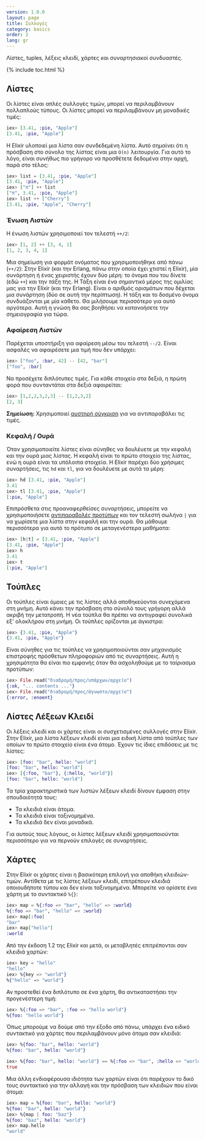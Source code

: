 ```yaml
---
version: 1.0.0
layout: page
title: Συλλογές
category: basics
order: 2
lang: gr
---
```


Λίστες, tuples, λέξεις κλειδί, χάρτες και συναρτησιακοί συνδυαστές.

{% include toc.html %}

## Λίστες

Οι λίστες είναι απλές συλλογές τιμών, μπορεί να περιλαμβάνουν πολλαπλούς τύπους.  Οι λίστες μπορεί να περιλαμβάνουν μη μοναδικές τιμές:

```elixir
iex> [3.41, :pie, "Apple"]
[3.41, :pie, "Apple"]
```

Η Elixir υλοποιεί μια λίστα σαν συνδεδεμένη λίστα.  Αυτό σημαίνει ότι η πρόσβαση στο σύνολο της λίστας είναι μια `O(n)` λειτουργία.  Για αυτό το λόγο, είναι συνήθως πιο γρήγορο να προσθέτετε δεδομένα στην αρχή, παρά στο τέλος:

```elixir
iex> list = [3.41, :pie, "Apple"]
[3.41, :pie, "Apple"]
iex> ["π"] ++ list
["π", 3.41, :pie, "Apple"]
iex> list ++ ["Cherry"]
[3.41, :pie, "Apple", "Cherry"]
```


### Ένωση Λιστών

Η ένωση λιστών χρησιμοποιεί τον τελεστή `++/2`:

```elixir
iex> [1, 2] ++ [3, 4, 1]
[1, 2, 3, 4, 1]
```

Μια σημείωση για φορμάτ ονόματος που χρησιμοποιήθηκε από πάνω (`++/2`): Στην Elixir (και την Erlang, πάνω στην οποία έχει χτιστεί η Elixir), μία συνάρτηση ή ένας χειριστής έχουν δύο μέρη: το όνομα που του δίνετε (εδώ `++`) και την _τάξη_ της. Η Τάξη είναι ένα σημαντικό μέρος της ομιλίας μας για την Elixir (και την Erlang). Είναι ο αριθμός ορισμάτων που δέχεται μια συνάρτηση (δύο σε αυτή την περίπτωση). Η τάξη και το δοσμένο όνομα συνδυάζονται με μία κάθετο. Θα μιλήσουμε περισσότερο για αυτό αργότερα. Αυτή η γνώση θα σας βοηθήσει να κατανοήσετε την σημειογραφία για τώρα.

### Αφαίρεση Λιστών

Παρέχεται υποστήριξη για αφαίρεση μέσω του τελεστή `--/2`.  Είναι ασφαλές να αφαιρέσετε μια τιμή που δεν υπάρχει:

```elixir
iex> ["foo", :bar, 42] -- [42, "bar"]
["foo", :bar]
```

Να προσέχετε διπλότυπες τιμές. Για κάθε στοιχείο στα δεξιά, η πρώτη φορά που συνταντάται στα δεξιά αφαιρείται:

```elixir
iex> [1,2,2,3,2,3] -- [1,2,3,2]
[2, 3]
```

**Σημείωση:** Χρησιμοποιεί [αυστηρή σύγκριση](../basics/#comparison) για να αντιπαραβάλει τις τιμές.

### Κεφαλή / Ουρά

Όταν χρησιμοποιείτε λίστες είναι σύνηθες να δουλέυετε με την κεφαλή και την ουρά μιας λίστας.  Η κεφαλή είναι το πρώτο στοιχείο της λίστας, ενώ η ουρά είναι τα υπόλοιπα στοιχεία.  Η Elixir παρέχει δύο χρήσιμες συναρτήσεις, τις `hd` και `tl`, για να δουλέυετε με αυτά τα μέρη:

```elixir
iex> hd [3.41, :pie, "Apple"]
3.41
iex> tl [3.41, :pie, "Apple"]
[:pie, "Apple"]
```

Επιπρόσθετα στις προαναφερθείσες συναρτήσεις, μπορείτε να χρησιμοποιήσετε [αντιπαραβολές προτύπων](../pattern-matching/) και τον τελεστή σωλήνα `|` για να χωρίσετε μια λίστα στην κεφαλή και την ουρά.  Θα μάθουμε περισσότερα για αυτό το πρότυπο σε μεταγενέστερα μαθήματα:

```elixir
iex> [h|t] = [3.41, :pie, "Apple"]
[3.41, :pie, "Apple"]
iex> h
3.41
iex> t
[:pie, "Apple"]
```

## Τούπλες

Οι τούπλες είναι όμοιες με τις λίστες αλλά αποθηκεύονται συνεχόμενα στη μνήμη.  Αυτό κάνει την πρόσβαση στο σύνολό τους γρήγορη αλλά ακριβή την μετατροπή.  Η νέα τούπλα θα πρέπει να αντιγραφεί συνολικά εξ' ολοκλήρου στη μνήμη.  Οι τούπλες ορίζονται με άγκιστρα:

```elixir
iex> {3.41, :pie, "Apple"}
{3.41, :pie, "Apple"}
```

Είναι σύνηθες για τις τούπλες να χρησιμοποιούνται σαν μηχανισμός επιστροφής πρόσθετων πληροφοριών από τις συναρτήσεις.  Αυτή η χρησιμότητα θα είναι πιο εμφανής όταν θα ασχοληθούμε με το ταίριασμα προτύπων:

```elixir
iex> File.read("διαδρομή/προς/υπάρχων/αρχείο")
{:ok, "... contents ..."}
iex> File.read("διαδρομή/προς/άγνωστο/αρχείο")
{:error, :enoent}
```

## Λίστες Λέξεων Κλειδί

Οι λέξεις κλειδί και οι χάρτες είναι οι συσχετισμένες συλλογές στην Elixir.  Στην Elixir, μια λίστα λέξεων κλειδί είναι μια ειδική λίστα από τούπλες των οποίων το πρώτο στοιχείο είναι ένα άτομο.  Έχουν τις ίδιες επιδόσεις με τις λίστες:


```elixir
iex> [foo: "bar", hello: "world"]
[foo: "bar", hello: "world"]
iex> [{:foo, "bar"}, {:hello, "world"}]
[foo: "bar", hello: "world"]
```

Τα τρία χαρακτηριστικά των λιστών λέξεων κλειδί δίνουν έμφαση στην σπουδαιότητά τους:

+ Τα κλειδιά είναι άτομα.
+ Τα κλειδιά είναι ταξινομημένα.
+ Τα κλειδιά δεν είναι μοναδικά.

Για αυτούς τους λόγους, οι λίστες λέξεων κλειδί χρησιμοποιούνται περισσότερο για να περνούν επιλογές σε συναρτήσεις.

## Χάρτες

Στην Elixir οι χάρτες είναι η βασικότερη επιλογή για αποθήκη κλειδιών-τιμών.  Αντίθετα με τις λίστες λέξεων κλειδί, επιτρέπουν κλειδιά οποιουδήποτε τύπου και δεν είναι ταξινομημένα.  Μπορείτε να ορίσετε ένα χάρτη με το συντακτικό `%{}`:

```elixir
iex> map = %{:foo => "bar", "hello" => :world}
%{:foo => "bar", "hello" => :world}
iex> map[:foo]
"bar"
iex> map["hello"]
:world
```

Από την έκδοση 1.2 της Elixir και μετά, οι μεταβλητές επιτρέπονται σαν κλειδιά χαρτών:

```elixir
iex> key = "hello"
"hello"
iex> %{key => "world"}
%{"hello" => "world"}
```

Αν προστεθεί ένα διπλότυπο σε ένα χάρτη, θα αντικαταστήσει την προγενέστερη τιμή:

```elixir
iex> %{:foo => "bar", :foo => "hello world"}
%{foo: "hello world"}
```

Όπως μπορούμε να δούμε από την έξοδο από πάνω, υπάρχει ένα ειδικό συντακτικό για χάρτες που περιλαμβάνουν μόνο άτομα σαν κλειδιά:

```elixir
iex> %{foo: "bar", hello: "world"}
%{foo: "bar", hello: "world"}

iex> %{foo: "bar", hello: "world"} == %{:foo => "bar", :hello => "world"}
true
```

Μια άλλη ενδιαφέρουσα ιδιότητα των χαρτών είναι ότι παρέχουν το δικό τους συντακτικό για την αλλαγή και την πρόσβαση των κλειδιών που είναι άτομα:

```elixir
iex> map = %{foo: "bar", hello: "world"}
%{foo: "bar", hello: "world"}
iex> %{map | foo: "baz"}
%{foo: "baz", hello: "world"}
iex> map.hello
"world"
```
